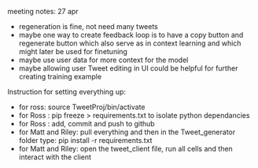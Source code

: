 meeting notes:
27 apr
- regeneration is fine, not need many tweets
- maybe one way to create feedback loop is to have a copy button and regenerate button which also serve as in context learning and which might later be used for finetuning
- maybe use user data for more context for the model
- maybe allowing user Tweet editing in UI could be helpful for further creating training example



Instruction for setting everything up:
- for ross: source TweetProj/bin/activate
- for Ross : pip freeze > requirements.txt to isolate python dependancies
- for Ross : add, commit and push to github
- for Matt and Riley: pull everything and then in the Tweet_generator folder type: pip install -r requirements.txt
- for Matt and Riley: open the tweet_client file, run all cells and then interact with the client